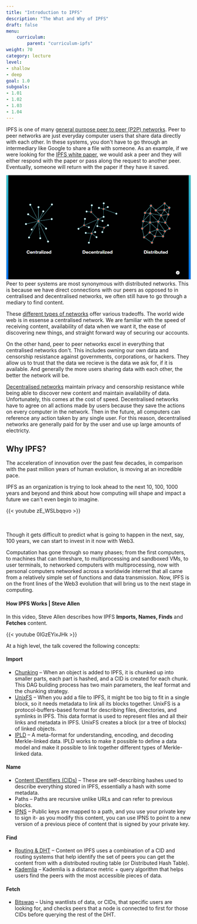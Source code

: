 ```yaml
---
title: "Introduction to IPFS"
description: "The What and Why of IPFS"
draft: false
menu:
    curriculum:
        parent: "curriculum-ipfs"
weight: 70
category: lecture
level:
- shallow
- deep
goal: 1.0
subgoals:
- 1.01
- 1.02
- 1.03
- 1.04
---
```



IPFS is one of many [general purpose peer to peer (P2P) networks](https://en.wikipedia.org/wiki/Peer-to-peer#Other_P2P_applications). Peer to peer networks are just everyday computer users that share data directly with each other. In these systems, you don't have to go through an intermediary like Google to share a file with someone. As an example, if we were looking for the [IPFS white paper](https://github.com/ipfs/papers/blob/master/ipfs-cap2pfs/ipfs-p2p-file-system.pdf), we would ask a peer and they will either respond with the paper or pass along the request to another peer. Eventually, someone will return with the paper if they have it saved.

![Difference between Centralised, Decentralised, & Distributed Networks](IPFS_dist_cent.png)
Peer to peer systems are most synonymous with distributed networks. This is because we have direct connections with our peers as opposed to in centralised and decentralised networks, we often still have to go through a mediary to find content.

These [different types of networks](https://www.gemini.com/cryptopedia/blockchain-network-decentralized-distributed-centralized) offer various tradeoffs. The world wide web is in essense a centralised network. We are familiar with the speed of receiving content, availability of data when we want it, the ease of discovering new things, and straight forward way of securing our accounts.

On the other hand, peer to peer networks excel in everything that centralised networks don't. This includes owning our own data and censorship resistance against governments, corporations, or hackers. They allow us to trust that the data we recieve is the data we ask for, if it is available. And generally the more users sharing data with each other, the better the network will be.

[Decentralised networks](https://petkanics.medium.com/the-benefits-of-decentralization-88a0b5d0fd39) maintain privacy and censorship resistance while being able to discover new content and maintain availability of data. Unfortunately, this comes at the cost of speed. Decentralised networks have to agree on all actions made by users because they save the actions on every computer in the network. Then in the future, all computers can reference any action taken by any single user. For this reason, decentralised networks are generally paid for by the user and use up large amounts of electricty.

## Why IPFS?

The acceleration of innovation over the past few decades, in comparison with the past million years of human evolution, is moving at an incredible pace.

IPFS as an organization is trying to look ahead to the next 10, 100, 1000 years and beyond and think about how computing will shape and impact a future we can't even begin to imagine.

{{< youtube zE_WSLbqqvo >}}

<br></br>
Though it gets difficult to predict what is going to happen in the next, say, 100 years, we can start to invest in it now with Web3.

Computation has gone through so many phases; from the first computers, to machines that can timeshare, to multiprocessing and sandboxed VMs, to user terminals, to networked computers with multiprocessing, now with personal computers networked across a worldwide internet that all came from a relatively simple set of functions and data transmission. Now, IPFS is on the front lines of the Web3 evolution that will bring us to the next stage in computing.

#### How IPFS Works | Steve Allen
In this video, Steve Allen describes how IPFS **Imports, Names, Finds** and **Fetches** content.

{{< youtube 0IGzEYixJHk >}}

At a high level, the talk covered the following concepts:

#### Import
* [Chunking](https://docs.ipfs.io/concepts/file-systems/#unix-file-system-unixfs) – When an object is added to IPFS, it is chunked up into smaller parts, each part is hashed, and a CID is created for each chunk. This DAG building process has two main parameters, the leaf format and the chunking strategy.
* [UnixFS](https://docs.ipfs.io/concepts/file-systems/#unix-file-system-unixfs) – When you add a file to IPFS, it might be too big to fit in a single block, so it needs metadata to link all its blocks together. UnixFS is a protocol-buffers-based format for describing files, directories, and symlinks in IPFS. This data format is used to represent files and all their links and metadata in IPFS. UnixFS creates a block (or a tree of blocks) of linked objects.
* [IPLD](https://docs.ipfs.io/project/related-projects/#ipld) – A meta-format for understanding, encoding, and decoding Merkle-linked data. IPLD works to make it possible to define a data model and make it possible to link together different types of Merkle-linked data.

#### Name
* [Content IDentifiers (CIDs)](https://docs.ipfs.io/concepts/content-addressing/#content-addressing-and-cids) – These are self-describing hashes used to describe everything stored in IPFS, essentially a hash with some metadata.
* Paths – Paths are recursive unlike URLs and can refer to previous blocks.
* [IPNS](https://docs.ipfs.io/concepts/ipns/#interplanetary-name-system-ipns) – Public keys are mapped to a path, and you use your private key to sign it- as you modify this content, you can use IPNS to point to a new version of a previous piece of content that is signed by your private key.

#### Find
* [Routing & DHT](https://docs.ipfs.io/concepts/dht/#distributed-hash-tables-dhts) – Content on IPFS uses a combination of a CID and routing systems that help identify the set of peers you can get the content from with a distributed routing table (or Distributed Hash Table).
* [Kademlia](https://docs.ipfs.io/concepts/dht/#kademlia) – Kademlia is a distance metric + query algorithm that helps users find the peers with the most accessible pieces of data.

#### Fetch
* [Bitswap](https://docs.ipfs.io/concepts/bitswap/#how-bitswap-works) – Using wantlists of data, or CIDs, that specific users are looking for, and checks peers that a node is connected to first for those CIDs before querying the rest of the DHT.


<!--

#### IPFS Basics – Working with Files in IPFS

This video covers the basics of working with IPFS files in a Linux cli, as well as a quick explanation of the ins and outs of the IPFS desktop CLI and the Mutable File system used with it.
-->

<!-- {% embed url="https://youtu.be/A7yZaYhrwyM" %} -->
<!-- The commands covered and explained include:

* `ipfs swarm peers`
* `ipfs cat /ipfs/<put-your-CID-here>`
* `ipfs get <put-your-CID-here>`
* `ipfs pin <put-your-CID-here>`
* `ipfs pin rm /ipfs/<put-your-CID-here>`
*  `ipfs add`  -->
